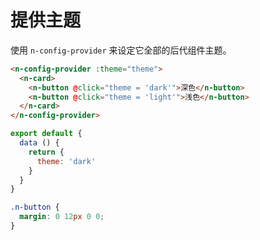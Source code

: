 # 提供主题
使用 `n-config-provider` 来设定它全部的后代组件主题。

```html
<n-config-provider :theme="theme">
  <n-card>
    <n-button @click="theme = 'dark'">深色</n-button>
    <n-button @click="theme = 'light'">浅色</n-button>
  </n-card>
</n-config-provider>
```
```js
export default {
  data () {
    return {
      theme: 'dark'
    }
  }
}
```
```css
.n-button {
  margin: 0 12px 0 0;
}
```